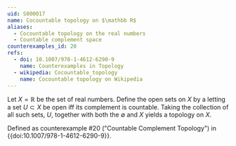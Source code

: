 ```yaml
---
uid: S000017
name: Cocountable topology on $\mathbb R$
aliases:
  - Cocountable topology on the real numbers
  - Countable complement space
counterexamples_id: 20
refs:
  - doi: 10.1007/978-1-4612-6290-9 
    name: Counterexamples in Topology
  - wikipedia: Cocountable_topology
    name: Cocountable topology on Wikipedia
---
```

Let $X=\mathbb R$ be the set of real numbers.  Define the open sets on $X$ by a letting a set $U \subset X$ be open iff its complement is countable.  Taking the collection of all such sets, $U$, together with both the $\emptyset$ and $X$ yields a topology on $X$.

Defined as counterexample #20 ("Countable Complement Topology")
in {{doi:10.1007/978-1-4612-6290-9}}.

<!-- [[Proof of Topology]]
Let $\tau = \{$Any countable set$\}$. And let $X$ be an uncountable space.
Frist we know that $X^c = \emptyset$, which is countable. Also $\emptyset ^c = X$, which is explicitly allowed, showing that both $X$ and $\emptyset$ are in $\tau$.
Now let $\{ U_i | i \in \textbf{I}\}$ be a sub collection of $X$. (Show $\bigcup\limits_{i \in \textbf{I}} U_i \in X$) We know ($\bigcup\limits_{i \in \textbf{I}} U_i \in X$)$^c$ is countable. So ($\bigcup\limits_{i \in \textbf{I}} U_i$)$^c$ $=\bigcap\limits_{i \in \textbf{I}} U_i ^c$, by the DeMorgan's Law. We know that $\bigcap\limits_{i \in \textbf{I}} U_i ^c$ $\subseteq U_j^c$ for any $j \in \textbf{I}$, which is countable. Now let $\mathcal{A} = \{U_i | i \in [n]\}$ be a sub collection of open sets in $X$. Let $\bigcap\limits_{i=1}^n U_i$, where $U_i \in \mathcal{A}$. We know that ($\bigcap\limits_{i=1}^n U_i$)$^c$$=\bigcup\limits_{i=1}^n U_i^c$ by DeMorgan's Law. Since a countable union of countable sets is countable, it is countable. -->
